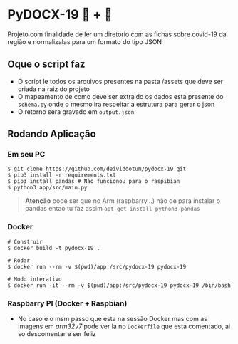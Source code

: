 # PyDOCX-19 🐍 + 📂

Projeto com finalidade de ler um diretorio com as fichas sobre covid-19 da região e normalizalas para um formato do tipo JSON

## Oque o script faz

- O script le todos os arquivos presentes na pasta /assets que deve ser criada na raiz do projeto
- O mapeamento de como deve ser extraido os dados esta presente do `schema.py` onde o mesmo ira respeitar a estrutura para gerar o json
- O retorno sera gravado em `output.json`

## Rodando Aplicação

### Em seu PC

```shell
$ git clone https://github.com/deividdotum/pydocx-19.git
$ pip3 install -r requirements.txt
$ pip3 install pandas # Não funcionou para o raspibian
$ python3 app/src/main.py
```
> **Atenção** pode ser que no Arm (raspbarry...) não de para instalar o pandas entao tu faz assim `apt-get install python3-pandas`

### Docker

```shell
# Construir
$ docker build -t pydocx-19 .

# Rodar
$ docker run --rm -v $(pwd)/app:/src/pydocx-19 pydocx-19

# Modo interativo
$ docker run -it --rm -v $(pwd)/app:/src/pydocx-19 pydocx-19 /bin/bash
```

### Raspbarry PI (Docker + Raspbian)

- No caso e o msm passo que esta na sessão Docker mas com as imagens em _arm32v7_
pode ver la no `Dockerfile` que esta comentado, ai so descomentar e ser feliz



